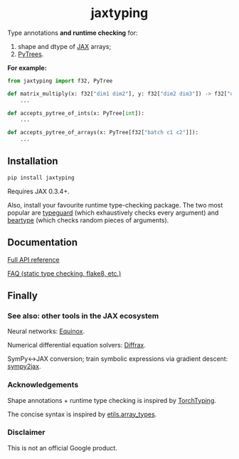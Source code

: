 <h1 align="center">jaxtyping</h1>

Type annotations **and runtime checking** for:

1. shape and dtype of [JAX](https://github.com/google/jax) arrays;
2. [PyTrees](https://jax.readthedocs.io/en/latest/pytrees.html).

**For example:**
```python
from jaxtyping import f32, PyTree

def matrix_multiply(x: f32["dim1 dim2"], y: f32["dim2 dim3"]) -> f32["dim1 dim3"]:
    ...

def accepts_pytree_of_ints(x: PyTree[int]):
    ...

def accepts_pytree_of_arrays(x: PyTree[f32["batch c1 c2"]]):
    ...
```

## Installation

```bash
pip install jaxtyping
```

Requires JAX 0.3.4+.

Also, install your favourite runtime type-checking package. The two most popular are [typeguard](https://github.com/agronholm/typeguard) (which exhaustively checks every argument) and [beartype](https://github.com/beartype/beartype) (which checks random pieces of arguments).

## Documentation

[Full API reference](./API.md)

[FAQ (static type checking, flake8, etc.)](./FAQ.md)

## Finally

### See also: other tools in the JAX ecosystem

Neural networks: [Equinox](https://github.com/patrick-kidger/equinox).

Numerical differential equation solvers: [Diffrax](https://github.com/patrick-kidger/diffrax).

SymPy<->JAX conversion; train symbolic expressions via gradient descent: [sympy2jax](https://github.com/google/sympy2jax).

### Acknowledgements

Shape annotations + runtime type checking is inspired by [TorchTyping](https://github.com/patrick-kidger/torchtyping).

The concise syntax is inspired by [etils.array_types](https://github.com/google/etils/tree/main/etils/array_types).

### Disclaimer

This is not an official Google product.
